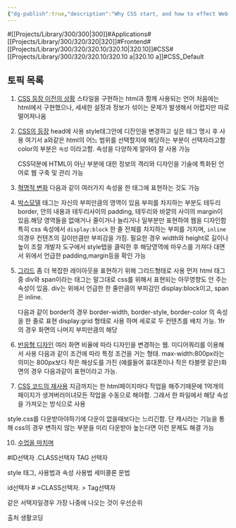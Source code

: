 ```yaml
---
{"dg-publish":true,"description":"Why CSS start, and how to effect Web environment. And Simply talk about grammer. The important thing is Selector. id and class tag level.","permalink":"/projects/library/300/320/320-10/320-10-a/","dgPassFrontmatter":true,"noteIcon":"0","created":"2024-04-23T19:28:39.689+09:00","updated":"2024-06-20T02:38:31.378+09:00"}
---
```


#[[Projects/Library/300/300\|300]]#Applications#[[Projects/Library/300/320/320\|320]]#Frontend#[[Projects/Library/300/320/320.10/320.10\|320.10]]#CSS#[[Projects/Library/300/320/320.10/320.10 a\|320.10 a]]#CSS_Default


## 토픽 목록

1. [CSS 등장 이전의 상황](https://www.opentutorials.org/course/3086/18311)
    스타일을 구현하는 html과 함께 사용되는 언어
    처음에는 html에서 구현했으나, 세세한 설정과 정보가 섞이는 문제가 발생해서 어렵지만 따로 떨어져나옴
1. [CSS의 등장](https://www.opentutorials.org/course/3086/18312)
   head에 사용 style태그안에 디잔인을 변경하고 싶은 태그 명시 후 사용
   여기서 a와같은 html의 어느 범위를 선택할지에 해당하는 부분이 선택자라고함
   color의 부분은 `속성` 이라고함. 속성을 다양하게 알아야 잘 사용 가능
   
   CSS덕분에 HTML이 아닌 부분에 대한 정보의 격리와 디자인을 기술에 특화된 언어로 웹 구축 및 관리 가능
3. [혁명적 변화](https://www.opentutorials.org/course/3086/18318)
   다음과 같이 여러가지 속성을 한 태그에 표현하는 것도 가능
6. [박스모델](https://www.opentutorials.org/course/3086/18319)
    태그는 자신의 부피만큼의 영역이 있음
    부피를 차지하는 부분도 테두리 border, 안의 내용과 테두리사이의 padding, 테두리와 바깥의 사이의 margin이 있음.해당 영역들을 없애거나 줄이거나 늘리거나 일부분만 표현하여 웹을 디자인함
    특히 css 속성에서 `display:block`  한 줄 전체를 차지하는 부피를 가지며, `inline` 의경우 컨텐츠의 길이만큼만 부피감을 가짐. 필요한 경우 width와 height로 길이나 높이 조절
    개발자 도구에서 style탭을 클릭한 후 해당영역에 마우스를 가져다 대면서 위에서 언급한 padding,margin등을 확인 가능
1. [그리드](https://www.opentutorials.org/course/3086/18322)
   좀 더 복잡한 레이아웃을 표현하기 위해 그리드형태로 사용
   먼저 html 태그중 div와 span이라는 태그는 말그대로 css를 위해서 표현되는 아무영향도 안 주는 속성이 있음. div는 위에서 언급한 한 줄만큼의 부피감인 display:block이고, span은 inline.
   
   다음과 같이 border의 경우 border-width, border-style, border-color 의 속성을 한 줄로 표현
   display:grid 형태로 사용 하며 세로로 두 컨텐츠를 배치 가능.
   1fr의 경우 화면의 나머지 부피만큼의 해당

    
8. [반응형 디자인](https://www.opentutorials.org/course/3086/18323)
    여러 화면 비율에 따라 디자인을 변경하는 웹.
    미디어쿼리를 이용해서 사용
    다음과 같이 조건에 따라 특정 조건을 거는 형태.
    max-width:800px라는의미는 800px보다 작은 해상도를 가진 (예를들어 휴대폰이나 작은 타블렛 같은)화면의 경우 다음과같이 표현이라고 가능.

1. [CSS 코드의 재사용](https://www.opentutorials.org/course/3086/18327)
   지금까지는 한 html페이지마다 작업을 해주기때문에 1억개의 페이지가 생겨버러미녀모든 작업을 수동으로 해야함. 그래서 한 파일에서 해당 속성을 가져오는 방식으로 사용

style.css를 다운받아야하기에 다운이 없을때보다는 느리긴함.
단 캐시라는 기능을 통해 css의 경우 변하지 않는 부분을 미리 다운받아 높는다면 이런 문제도 해결 가능

    
10. [수업을 마치며](https://www.opentutorials.org/course/3086/18333)



#ID선택자
.CLASS선택자
TAG 선택자



style 태그, 사용법과 속성 사용법
세미콜론 문법



id선택자 # >CLASS선택자. > Tag선택자

같은 서택자일경우 가장 나중에 나오는 것이 우선순위


출처 생활코딩